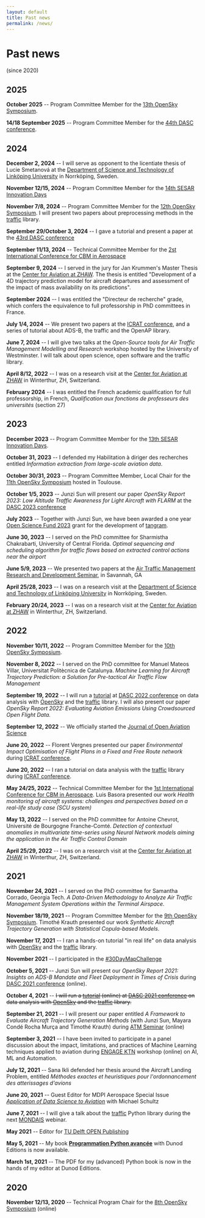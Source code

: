 ```yaml
---
layout: default
title: Past news
permalink: /news/
---
```


# Past news

(since 2020)

## 2025

**October 2025** -- Program Committee Member for the [13th OpenSky Symposium](http://symposium.opensky-network.org/).

**14/18 September 2025** -- Program Committee Member for the [44th DASC conference](http://2024.dasconline.org/).

## 2024

**December 2, 2024** -- I will serve as opponent to the licentiate thesis of Lucie Smetanová at the [Department of Science and Technology of Linköping University](https://liu.se/en/employee/tatpo46) in Norrköping, Sweden.

**November 12/15, 2024** -- Program Committee Member for the [14th SESAR Innovation Days](https://sesarju.eu/sesarinnovationdays)

**November 7/8, 2024** -- Program Committee Member for the [12th OpenSky Symposium](http://symposium.opensky-network.org/). I will present two papers about preprocessing methods in the [traffic](https://traffic-viz.github.io/) library.

**September 29/October 3, 2024** -- I gave a tutorial and present a paper
at the [43rd DASC conference](https://2023.dasconline.org/)

**September 11/13, 2024** -- Technical Committee Member for the [2st International Conference for CBM in Aerospace](https://cbmacademy.eu/)

**September 9, 2024** -- I served in the jury for Jan Krummen's Master Thesis at the [Center for Aviation at ZHAW](https://www.zhaw.ch/en/engineering/institutes-centres/zav/). The thesis is entitled "Development of a 4D trajectory prediction model for aircraft departures and assessment of the impact of mass availability on its predictions".

**September 2024** -- I was entitled the "Directeur de recherche" grade, which confers the equivalence to full professorship in PhD committees in France.

**July 1/4, 2024** -- We present two papers at the [ICRAT conference](https://www.icrat.org), and a series of tutorial about ADS-B, the traffic and the OpenAP library.

**June 7, 2024** -- I will give two talks at the _Open-Source tools for Air Traffic Management Modelling and Research_ workshop hosted by the University of Westminster. I will talk about open science, open software and the traffic library.

**April 8/12, 2022** -- I was on a research visit at the [Center for Aviation at ZHAW](https://www.zhaw.ch/en/engineering/institutes-centres/zav/) in Winterthur, ZH, Switzerland.

**February 2024** -- I was entitled the French academic qualification for full professorship, in French, _Qualification aux fonctions de professeurs des universités_ (section 27)

## 2023

**December 2023** -- Program Committee Member for the [13th SESAR Innovation Days](https://sesarju.eu/sesarinnovationdays).

**October 31, 2023** -- I defended my Habilitation à diriger des recherches entitled _Information extraction from large-scale aviation data_.

**October 30/31, 2023** -- Program Committee Member, Local Chair for the [11th OpenSky Symposium](http://symposium.opensky-network.org/) hosted in Toulouse.

**October 1/5, 2023** -- Junzi Sun will present our paper _OpenSky Report 2023: Low Altitude Traffic Awareness for Light Aircraft with FLARM_ at the [DASC 2023 conference](https://2023.dasconline.org/)

**July 2023** -- Together with Junzi Sun, we have been awarded a one year [Open Science Fund 2023](https://www.nwo.nl/en/researchprogrammes/open-science-fund-2023-awarded-grants) grant for the development of [tangram](https://github.com/open-aviation/tangram).

**June 30, 2023** -- I served on the PhD committee for Sharmistha Chakrabarti, University of Central Florida. _Optimal sequencing and scheduling algorithm for traffic flows based on extracted control actions near the airport_

**June 5/9, 2023** -- We presented two papers at the [Air Traffic Management Research and Development Seminar](https://www.atmseminar.org/), in Savannah, GA

**April 25/28, 2023** -- I was on a research visit at the [Department of Science and Technology of Linköping University](https://liu.se/en/employee/tatpo46) in Norrköping, Sweden.

**February 20/24, 2023** -- I was on a research visit at the [Center for Aviation at ZHAW](https://www.zhaw.ch/en/engineering/institutes-centres/zav/) in Winterthur, ZH, Switzerland.

## 2022

**November 10/11, 2022** -- Program Committee Member for the [10th OpenSky Symposium](http://symposium.opensky-network.org/).

**November 8, 2022** -- I served on the PhD committee for Manuel Mateos Villar, Universitat Politècnica de Catalunya. _Machine Learning for Aircraft Trajectory Prediction: a Solution for Pre-tactical Air Traffic Flow Management_

**September 19, 2022** -- I will run a [tutorial](https://2022.dasconline.org/tutorials/) at [DASC 2022 conference](https://2022.dasconline.org/)
on data analysis with [OpenSky](https://opensky-network.org/) and the [traffic](https://github.com/xoolive/traffic) library. I will also present our paper _OpenSky Report 2022: Evaluating Aviation Emissions Using Crowdsourced Open Flight Data._

**September 12, 2022** -- We officially started the [Journal of Open Aviation
Science](https://journals.open.tudelft.nl/joas)

**June 20, 2022** -- Florent Vergnes presented our paper _Environmental Impact Optimisation of Flight Plans in a Fixed and Free Route network_ during [ICRAT conference](https://www.icrat.org/).

**June 20, 2022** -- I ran a tutorial on data analysis with the [traffic](https://github.com/xoolive/traffic) library during [ICRAT conference](https://www.icrat.org/).

**May 24/25, 2022** -- Technical Committee Member for the [1st International Conference for CBM in Aerospace](https://cbmacademy.eu/). Luis Basora presented our work _Health monitoring of aircraft systems: challenges and perspectives based on a real-life study case (SCU system)_

**May 13, 2022** -- I served on the PhD committee for Antoine Chevrot, Université de Bourgogne Franche-Comté. _Detection of contextual anomalies in multivariate time-series using Neural Network models aiming the application in the Air Traffic Control Domain_

**April 25/29, 2022** -- I was on a research visit at the [Center for Aviation at ZHAW](https://www.zhaw.ch/en/engineering/institutes-centres/zav/) in Winterthur, ZH, Switzerland.

## 2021

**November 24, 2021** -- I served on the PhD committee for Samantha Corrado, Georgia Tech. _A Data-Driven Methodology to Analyze Air Traffic Management System Operations within the Terminal Airspace._

**November 18/19, 2021** -- Program Committee Member for the [9th OpenSky Symposium](http://symposium.opensky-network.org/). Timothé Krauth presented our work _Synthetic Aircraft Trajectory Generation with Statistical Copula-based Models_.

**November 17, 2021** -- I ran a hands-on tutorial "in real life" on data analysis with [OpenSky](https://opensky-network.org/) and the [traffic](https://github.com/xoolive/traffic) library.

**November 2021** -- I participated in the [#30DayMapChallenge](/30DayMapChallenge)

**October 5, 2021** -- Junzi Sun will present our _OpenSky Report 2021: Insights on ADS-B Mandate and Fleet Deployment in Times of Crisis_ during [DASC 2021 conference](https://2021.dasconline.org/) (online).

**October 4, 2021** -- ~~I will run a [tutorial](https://2021.dasconline.org/presentations/efficient-and-large-scale-air-traffic-data-analysis-with-opensky/) (online) at [DASC 2021 conference](https://2021.dasconline.org/)
on data analysis with [OpenSky](https://opensky-network.org/) and the [traffic](https://github.com/xoolive/traffic) library.~~

**September 21, 2021** -- I will present our paper entitled _A Framework to Evaluate Aircraft Trajectory Generation Methods_ (with Junzi Sun, Mayara Condé Rocha Murça and Timothé Krauth) during [ATM Seminar](http://atmseminar.org/) (online)

**September 3, 2021** -- I have been invited to participate in a panel discussion about the impact, limitations, and practices of Machine Learning techniques applied to aviation during [ENGAGE KTN](https://engagektn.com/thematic-challenges/) workshop (online) on AI, ML and Automation.

**July 12, 2021** -- Sana Ikli defended her thesis around the Aircraft Landing Problem, entitled _Méthodes exactes et heuristiques pour l'ordonnancement des atterissages d'avions_

**June 20, 2021** -- Guest Editor for MDPI Aerospace Special Issue [_Application of Data Science to Aviation_](https://www.mdpi.com/journal/aerospace/special_issues/Application_Data_Science_Aviation) with Michael Schultz

**June 7, 2021** -- I will give a talk about the [traffic](https://github.com/xoolive/traffic) Python library during the next [MONDAIS](https://datascience.aero/mondais/) webinar.

**May 2021** -- Editor for [TU Delft OPEN Publishing](https://www.tudelft.nl/library/tu-delft-open-science/os/open-publishing)

**May 5, 2021** -- My book [**Programmation Python avancée**](/python) with Dunod Editions is now available.

**March 1st, 2021** -- The PDF for my (advanced) Python book is now in the hands of my editor at Dunod Editions.

## 2020

**November 12/13, 2020** -- Technical Program Chair for the [8th OpenSky Symposium](http://symposium.opensky-network.org/) (online)
